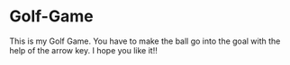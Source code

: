 # Golf-Game
This is my Golf Game. You have to make the ball go into the goal with the help of the arrow key. I hope you like it!!
